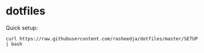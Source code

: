 # dotfiles
Quick setup:
```
curl https://raw.githubusercontent.com/rasheedja/dotfiles/master/SETUP | bash
```
